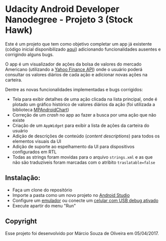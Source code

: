 # Udacity Android Developer Nanodegree - Projeto 3 (Stock Hawk)

Este é um projeto que tem como objetivo completar um app já existente (código inicial disponibilizado [aqui](https://github.com/udacity/StockHawk)) adicionando funcionalidades ausentes e corrigindo alguns bugs.

O app é um visualizador de ações da bolsa de valores do mercado Americano (utilizando a [Yahoo Finance API](https://financequotes-api.com/)) onde o usuário poderá consultar os valores diários de cada ação e adicionar novas ações na carteira.

Dentre as novas funcionalidades implementadas e bugs corrigidos:

- Tela para exibir detalhes de uma ação clicada na lista principal, onde é plotado um gráfico histórico de valores diários da ação (foi utilizada a biblioteca [MPAndroidChart](https://github.com/PhilJay/MPAndroidChart))
- Correção de um _crash_ no app ao fazer a busca por uma ação que não existe
- Criação de um `AppWidget` para exibir a lista de ações da carteira do usuário
- Adição de descrições de conteúdo (_content descriptions_) para todos os elementos visuais da UI
- Adição de suporte ao espelhamento da UI para dispositivos configurados em RTL
- Todas as strings foram movidas para o arquivo `strings.xml` e as que não são traduzíveis foram marcadas com o atribito `traslatable=false`

## Instalação:
- Faça um clone do repositório
- Importe a pasta como um novo projeto no [Android Studio](https://developer.android.com/studio/)
- Configure um [emulador](https://developer.android.com/studio/run/emulator) ou conecte um [celular com USB debug ativado](https://developer.android.com/studio/run/device)
- Execute apartir do menu "Run"

## Copyright

Esse projeto foi desenvolvido por Márcio Souza de Oliveira em 05/04/2017.
